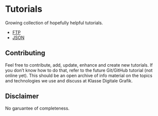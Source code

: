 # Tutorials

Growing collection of hopefully helpful tutorials.

- [FTP](FTP.md)
- [JSON](JSON.md)

## Contributing

Feel free to contribute, add, update, enhance and create new tutorials. If you don’t know how to do that, refer to the future Git/GitHub tutorial (not online yet). This should be an open archive of info material on the topics and technologies we use and discuss at Klasse Digitale Grafik.

## Disclaimer

No garuantee of completeness.
